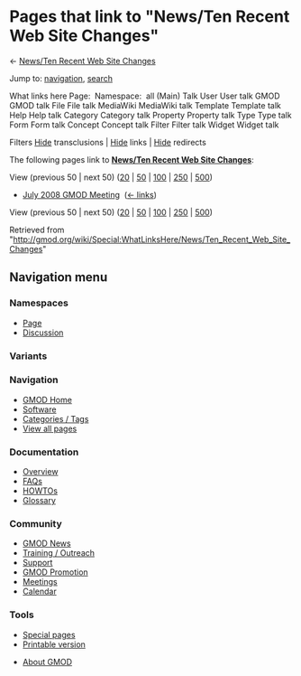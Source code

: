 <div id="mw-page-base" class="noprint">

</div>

<div id="mw-head-base" class="noprint">

</div>

<div id="content" class="mw-body" role="main">

<span id="top"></span>

<div id="mw-js-message" style="display:none;">

</div>



# <span dir="auto">Pages that link to "News/Ten Recent Web Site Changes"</span>

<div id="bodyContent">

<div id="contentSub">

← [News/Ten Recent Web Site
Changes](/wiki/News/Ten_Recent_Web_Site_Changes "News/Ten Recent Web Site Changes")

</div>

<div id="jump-to-nav" class="mw-jump">

Jump to: [navigation](#mw-navigation), [search](#p-search)

</div>

<div id="mw-content-text">

What links here Page:  Namespace:  all (Main) Talk User User talk GMOD
GMOD talk File File talk MediaWiki MediaWiki talk Template Template talk
Help Help talk Category Category talk Property Property talk Type Type
talk Form Form talk Concept Concept talk Filter Filter talk Widget
Widget talk

Filters
[Hide](/mediawiki/index.php?title=Special:WhatLinksHere/News/Ten_Recent_Web_Site_Changes&hidetrans=1 "Special:WhatLinksHere/News/Ten Recent Web Site Changes")
transclusions \|
[Hide](/mediawiki/index.php?title=Special:WhatLinksHere/News/Ten_Recent_Web_Site_Changes&hidelinks=1 "Special:WhatLinksHere/News/Ten Recent Web Site Changes")
links \|
[Hide](/mediawiki/index.php?title=Special:WhatLinksHere/News/Ten_Recent_Web_Site_Changes&hideredirs=1 "Special:WhatLinksHere/News/Ten Recent Web Site Changes")
redirects

The following pages link to **[News/Ten Recent Web Site
Changes](/wiki/News/Ten_Recent_Web_Site_Changes "News/Ten Recent Web Site Changes")**:

View (previous 50 \| next 50)
([20](/mediawiki/index.php?title=Special:WhatLinksHere/News/Ten_Recent_Web_Site_Changes&limit=20 "Special:WhatLinksHere/News/Ten Recent Web Site Changes")
\|
[50](/mediawiki/index.php?title=Special:WhatLinksHere/News/Ten_Recent_Web_Site_Changes&limit=50 "Special:WhatLinksHere/News/Ten Recent Web Site Changes")
\|
[100](/mediawiki/index.php?title=Special:WhatLinksHere/News/Ten_Recent_Web_Site_Changes&limit=100 "Special:WhatLinksHere/News/Ten Recent Web Site Changes")
\|
[250](/mediawiki/index.php?title=Special:WhatLinksHere/News/Ten_Recent_Web_Site_Changes&limit=250 "Special:WhatLinksHere/News/Ten Recent Web Site Changes")
\|
[500](/mediawiki/index.php?title=Special:WhatLinksHere/News/Ten_Recent_Web_Site_Changes&limit=500 "Special:WhatLinksHere/News/Ten Recent Web Site Changes"))

- [July 2008 GMOD
  Meeting](/wiki/July_2008_GMOD_Meeting "July 2008 GMOD Meeting") ‎
  <span class="mw-whatlinkshere-tools">([←
  links](/mediawiki/index.php?title=Special:WhatLinksHere&target=July+2008+GMOD+Meeting "Special:WhatLinksHere"))</span>

View (previous 50 \| next 50)
([20](/mediawiki/index.php?title=Special:WhatLinksHere/News/Ten_Recent_Web_Site_Changes&limit=20 "Special:WhatLinksHere/News/Ten Recent Web Site Changes")
\|
[50](/mediawiki/index.php?title=Special:WhatLinksHere/News/Ten_Recent_Web_Site_Changes&limit=50 "Special:WhatLinksHere/News/Ten Recent Web Site Changes")
\|
[100](/mediawiki/index.php?title=Special:WhatLinksHere/News/Ten_Recent_Web_Site_Changes&limit=100 "Special:WhatLinksHere/News/Ten Recent Web Site Changes")
\|
[250](/mediawiki/index.php?title=Special:WhatLinksHere/News/Ten_Recent_Web_Site_Changes&limit=250 "Special:WhatLinksHere/News/Ten Recent Web Site Changes")
\|
[500](/mediawiki/index.php?title=Special:WhatLinksHere/News/Ten_Recent_Web_Site_Changes&limit=500 "Special:WhatLinksHere/News/Ten Recent Web Site Changes"))

</div>

<div class="printfooter">

Retrieved from
"<http://gmod.org/wiki/Special:WhatLinksHere/News/Ten_Recent_Web_Site_Changes>"

</div>

<div id="catlinks" class="catlinks catlinks-allhidden">

</div>

<div class="visualClear">

</div>

</div>

</div>

<div id="mw-navigation">

## Navigation menu

<div id="mw-head">



<div id="left-navigation">

<div id="p-namespaces" class="vectorTabs" role="navigation"
aria-labelledby="p-namespaces-label">

### Namespaces

- <span id="ca-nstab-main"><a href="/wiki/News/Ten_Recent_Web_Site_Changes" accesskey="c"
  title="View the content page [c]">Page</a></span>
- <span id="ca-talk"><a
  href="/mediawiki/index.php?title=Talk:News/Ten_Recent_Web_Site_Changes&amp;action=edit&amp;redlink=1"
  accesskey="t"
  title="Discussion about the content page [t]">Discussion</a></span>

</div>

<div id="p-variants" class="vectorMenu emptyPortlet" role="navigation"
aria-labelledby="p-variants-label">

### 

### Variants[](#)

<div class="menu">

</div>

</div>

</div>





</div>

</div>

</div>

<div id="mw-panel">

<div id="p-logo" role="banner">

<a href="/wiki/Main_Page"
style="background-image: url(http://gmod.org/images/GMOD-cogs.png);"
title="Visit the main page"></a>

</div>

<div id="p-Navigation" class="portal" role="navigation"
aria-labelledby="p-Navigation-label">

### Navigation

<div class="body">

- <span id="n-GMOD-Home">[GMOD Home](/wiki/Main_Page)</span>
- <span id="n-Software">[Software](/wiki/GMOD_Components)</span>
- <span id="n-Categories-.2F-Tags">[Categories /
  Tags](/wiki/Categories)</span>
- <span id="n-View-all-pages">[View all
  pages](/wiki/Special:AllPages)</span>

</div>

</div>

<div id="p-Documentation" class="portal" role="navigation"
aria-labelledby="p-Documentation-label">

### Documentation

<div class="body">

- <span id="n-Overview">[Overview](/wiki/Overview)</span>
- <span id="n-FAQs">[FAQs](/wiki/Category:FAQ)</span>
- <span id="n-HOWTOs">[HOWTOs](/wiki/Category:HOWTO)</span>
- <span id="n-Glossary">[Glossary](/wiki/Glossary)</span>

</div>

</div>

<div id="p-Community" class="portal" role="navigation"
aria-labelledby="p-Community-label">

### Community

<div class="body">

- <span id="n-GMOD-News">[GMOD News](/wiki/GMOD_News)</span>
- <span id="n-Training-.2F-Outreach">[Training /
  Outreach](/wiki/Training_and_Outreach)</span>
- <span id="n-Support">[Support](/wiki/Support)</span>
- <span id="n-GMOD-Promotion">[GMOD
  Promotion](/wiki/GMOD_Promotion)</span>
- <span id="n-Meetings">[Meetings](/wiki/Meetings)</span>
- <span id="n-Calendar">[Calendar](/wiki/Calendar)</span>

</div>

</div>

<div id="p-tb" class="portal" role="navigation"
aria-labelledby="p-tb-label">

### Tools

<div class="body">

- <span id="t-specialpages"><a href="/wiki/Special:SpecialPages" accesskey="q"
  title="A list of all special pages [q]">Special pages</a></span>
- <span id="t-print"><a
  href="/mediawiki/index.php?title=Special:WhatLinksHere/News/Ten_Recent_Web_Site_Changes&amp;printable=yes"
  rel="alternate" accesskey="p"
  title="Printable version of this page [p]">Printable version</a></span>

</div>

</div>

</div>

</div>

<div id="footer" role="contentinfo">

- <span id="footer-places-about">[About
  GMOD](/wiki/GMOD:About "GMOD:About")</span>

<!-- -->






</div>
